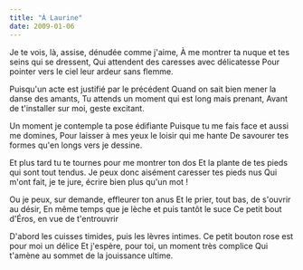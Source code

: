 ```yaml
---
title: "À Laurine"
date: 2009-01-06
---
```


Je te vois, là, assise, dénudée comme j'aime,
À me montrer ta nuque et tes seins qui se dressent,
Qui attendent des caresses avec délicatesse
Pour pointer vers le ciel leur ardeur sans flemme.

Puisqu'un acte est justifié par le précédent
Quand on sait bien mener la danse des amants,
Tu attends un moment qui est long mais prenant,
Avant de t'installer sur moi, geste excitant.

Un moment je contemple ta pose édifiante
Puisque tu me fais face et aussi me domines,
Pour laisser à mes yeux le loisir qui me hante
De savourer tes formes qu'en longs vers je dessine.

Et plus tard tu te tournes pour me montrer ton dos
Et la plante de tes pieds qui sont tout tendus.
Je peux donc aisément caresser tes pieds nus
Qui m'ont fait, je te jure, écrire bien plus qu'un mot !

Ou je peux, sur demande, effleurer ton anus
Et le prier, tout bas, de s'ouvrir au désir,
En même temps que je lèche et puis tantôt le suce
Ce petit bout d'Éros, en vue de t'entrouvrir

D'abord les cuisses timides, puis les lèvres intimes.
Ce petit bouton rose est pour moi un délice
Et j'espère, pour toi, un moment très complice
Qui t'amène au sommet de la jouissance ultime.
